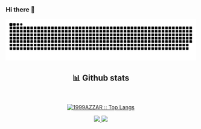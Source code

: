 ### Hi there 👋

<div align="center">
  <a href="https://1999azzar.github.io/1999AZZAR/">
  <img  src="https://github.com/1999AZZAR/1999AZZAR/blob/main/resources/img/grid-snake.svg"
       alt="snake" /></a>
</div>
  <div>
    <h2 align="center"> 📊 Github stats </h2>
      <br/>
        <p align="center">
          <a href="https://github.com/jvitorsena/">
          <img src="https://github-readme-stats.vercel.app/api/top-langs/?username=jvitorsena&layout=compact&theme=gruvbox&hide_border=true" alt="1999AZZAR :: Top Langs" /></a>
        </p>
        <p align="center">
          <a href="https://github.com/1999AZZAR/">
          <img width="49.5%" src="https://github-readme-stats.vercel.app/api?username=jvitorsena&theme=gruvbox&hide_border=true" />
          <img width="49.5%" src="https://github-readme-streak-stats.herokuapp.com/?user=jvitorsena&theme=gruvbox&bg_color=000000&text_color=FFFFFF&hide_border=true" />
          </a>
       </p>
     <br>
  </div> 

<!--
**jvitorsena/jvitorsena** is a ✨ _special_ ✨ repository because its `README.md` (this file) appears on your GitHub profile.

Here are some ideas to get you started:

- 🔭 I’m currently working on ...
- 🌱 I’m currently learning ...
- 👯 I’m looking to collaborate on ...
- 🤔 I’m looking for help with ...
- 💬 Ask me about ...
- 📫 How to reach me: ...
- 😄 Pronouns: ...
- ⚡ Fun fact: ...
-->
